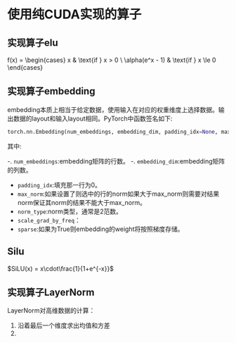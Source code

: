 # 使用纯CUDA实现的算子

## 实现算子elu

f(x) = \begin{cases}
x & \text{if } x > 0 \\
\alpha(e^x - 1) & \text{if } x \le 0
\end{cases}

## 实现算子embedding

embedding本质上相当于给定数据，使用输入在对应的权重维度上选择数据。输出数据的layout和输入layout相同。PyTorch中函数签名如下:

```python
torch.nn.Embedding(num_embeddings, embedding_dim, padding_idx=None, max_norm=None, norm_type=2.0, scale_grad_by_freq=False, sparse=False, _weight=None, _freeze=False, device=None, dtype=None)

```

其中:

-. `num_embeddings`:embedding矩阵的行数。
-. `embedding_dim`:embedding矩阵的列数。

- `padding_idx`:填充那一行为0。
- `max_norm`:如果设置了则选中的行的norm如果大于max_norm则需要对结果norm保证其norm的结果不能大于max_norm。
- `norm_type`:norm类型，通常是2范数。
- `scale_grad_by_freq`：
- `sparse`:如果为True则embedding的weight将按照梯度存储。

## Silu

$SiLU(x) = x\cdot\frac{1}{1+e^{-x}}$

## 实现算子LayerNorm

LayerNorm对高维数据的计算：

1. 沿着最后一个维度求出均值和方差
2.
